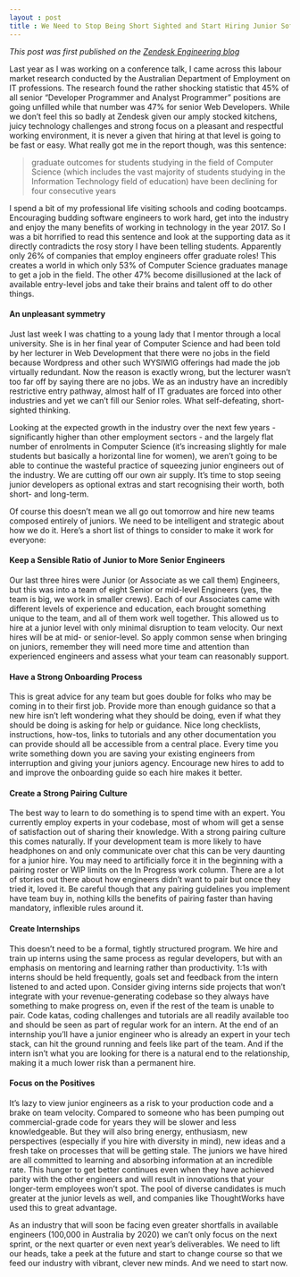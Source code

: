 ```yaml
---
layout : post
title : We Need to Stop Being Short Sighted and Start Hiring Junior Software Engineers Now
---
```


*This post was first published on the [Zendesk Engineering blog](https://medium.com/zendesk-engineering/we-need-to-stop-being-short-sighted-and-start-hiring-junior-software-engineers-now-67278ce387e9)*

Last year as I was working on a conference talk, I came across this labour market research conducted by the Australian Department of Employment on IT professions. The research found the rather shocking statistic that 45% of all senior “Developer Programmer and Analyst Programmer” positions are going unfilled while that number was 47% for senior Web Developers. While we don’t feel this so badly at Zendesk given our amply stocked kitchens, juicy technology challenges and strong focus on a pleasant and respectful working environment, it is never a given that hiring at that level is going to be fast or easy. What really got me in the report though, was this sentence:

> graduate outcomes for students studying in the field of Computer Science (which includes the vast majority of students studying in the Information Technology field of education) have been declining for four consecutive years

I spend a bit of my professional life visiting schools and coding bootcamps. Encouraging budding software engineers to work hard, get into the industry and enjoy the many benefits of working in technology in the year 2017. So I was a bit horrified to read this sentence and look at the supporting data as it directly contradicts the rosy story I have been telling students. Apparently only 26% of companies that employ engineers offer graduate roles!
This creates a world in which only 53% of Computer Science graduates manage to get a job in the field. The other 47% become disillusioned at the lack of available entry-level jobs and take their brains and talent off to do other things.

#### An unpleasant symmetry
Just last week I was chatting to a young lady that I mentor through a local university. She is in her final year of Computer Science and had been told by her lecturer in Web Development that there were no jobs in the field because Wordpress and other such WYSIWIG offerings had made the job virtually redundant. Now the reason is exactly wrong, but the lecturer wasn’t too far off by saying there are no jobs. We as an industry have an incredibly restrictive entry pathway, almost half of IT graduates are forced into other industries and yet we can’t fill our Senior roles. What self-defeating, short-sighted thinking.

Looking at the expected growth in the industry over the next few years -significantly higher than other employment sectors - and the largely flat number of enrolments in Computer Science (it’s increasing slightly for male students but basically a horizontal line for women), we aren’t going to be able to continue the wasteful practice of squeezing junior engineers out of the industry. We are cutting off our own air supply. It’s time to stop seeing junior developers as optional extras and start recognising their worth, both short- and long-term.

Of course this doesn’t mean we all go out tomorrow and hire new teams composed entirely of juniors. We need to be intelligent and strategic about how we do it. Here’s a short list of things to consider to make it work for everyone:

#### Keep a Sensible Ratio of Junior to More Senior Engineers

Our last three hires were Junior (or Associate as we call them) Engineers, but this was into a team of eight Senior or mid-level Engineers (yes, the team is big, we work in smaller crews). Each of our Associates came with different levels of experience and education, each brought something unique to the team, and all of them work well together. This allowed us to hire at a junior level with only minimal disruption to team velocity. Our next hires will be at mid- or senior-level. So apply common sense when bringing on juniors, remember they will need more time and attention than experienced engineers and assess what your team can reasonably support.

#### Have a Strong Onboarding Process

This is great advice for any team but goes double for folks who may be coming in to their first job. Provide more than enough guidance so that a new hire isn’t left wondering what they should be doing, even if what they should be doing is asking for help or guidance. Nice long checklists, instructions, how-tos, links to tutorials and any other documentation you can provide should all be accessible from a central place. Every time you write something down you are saving your existing engineers from interruption and giving your juniors agency. Encourage new hires to add to and improve the onboarding guide so each hire makes it better.

#### Create a Strong Pairing Culture

The best way to learn to do something is to spend time with an expert. You currently employ experts in your codebase, most of whom will get a sense of satisfaction out of sharing their knowledge. With a strong pairing culture this comes naturally. If your development team is more likely to have headphones on and only communicate over chat this can be very daunting for a junior hire. You may need to artificially force it in the beginning with a pairing roster or WIP limits on the In Progress work column. There are a lot of stories out there about how engineers didn’t want to pair but once they tried it, loved it. Be careful though that any pairing guidelines you implement have team buy in, nothing kills the benefits of pairing faster than having mandatory, inflexible rules around it.

#### Create Internships

This doesn’t need to be a formal, tightly structured program. We hire and train up interns using the same process as regular developers, but with an emphasis on mentoring and learning rather than productivity. 1:1s with interns should be held frequently, goals set and feedback from the intern listened to and acted upon. Consider giving interns side projects that won’t integrate with your revenue-generating codebase so they always have something to make progress on, even if the rest of the team is unable to pair. Code katas, coding challenges and tutorials are all readily available too and should be seen as part of regular work for an intern.
At the end of an internship you’ll have a junior engineer who is already an expert in your tech stack, can hit the ground running and feels like part of the team. And if the intern isn’t what you are looking for there is a natural end to the relationship, making it a much lower risk than a permanent hire.

#### Focus on the Positives

It’s lazy to view junior engineers as a risk to your production code and a brake on team velocity. Compared to someone who has been pumping out commercial-grade code for years they will be slower and less knowledgeable. But they will also bring energy, enthusiasm, new perspectives (especially if you hire with diversity in mind), new ideas and a fresh take on processes that will be getting stale. The juniors we have hired are all committed to learning and absorbing information at an incredible rate. This hunger to get better continues even when they have achieved parity with the other engineers and will result in innovations that your longer-term employees won’t spot. The pool of diverse candidates is much greater at the junior levels as well, and companies like ThoughtWorks have used this to great advantage.

As an industry that will soon be facing even greater shortfalls in available engineers (100,000 in Australia by 2020) we can’t only focus on the next sprint, or the next quarter or even next year’s deliverables. We need to lift our heads, take a peek at the future and start to change course so that we feed our industry with vibrant, clever new minds. And we need to start now.